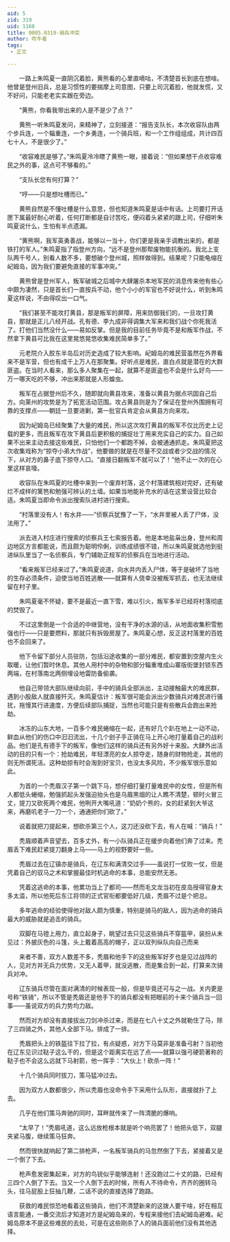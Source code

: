 ```yaml
---
aid: 5
zid: 319
uid: 1168
title: 0005.0319-骑兵冲突
author: 吹牛者
tags: 
 - 正文

---
```




　　一路上朱鸣夏一直阴沉着脸，黄熊看的心里直嘀咕，不清楚首长到底在想啥。他曾是登州旧兵，总是习惯性的要揣摩上司意图，只要上司沉着脸，他就发慌，又不好问，只能老老实实跟在旁边。

　　“黄熊，你看我带出来的人是不是少了点？”

　　黄熊一听朱鸣夏发问，来精神了，立刻接道：“报告支队长，本次收容队由两个步兵连，一个辎重连，一个乡勇连，一个骑兵班，和一个工作组组成，共计四百七十人，不是很少了。”

　　“收容难民是够了。”朱鸣夏冷冷瞟了黄熊一眼，接着说：“但如果想干点收容难民之外的事，这点可不够看的。”

　　“支队长您有何打算？”

　　“哼——只是想吐槽而已。”

　　黄熊自然是不懂吐槽是什么意思，但也知道朱鸣夏是话中有话。上司要打开话匣下属最好耐心听着，任何打断都是自讨苦吃，便闷着头紧紧的跟上司，仔细听朱鸣夏说什么，生怕有半点遗漏。

　　“黄熊啊，我军英勇善战，能够以一当十，你们更是我亲手调教出来的，都是铁打的军人。”朱鸣夏指了指登州方向，“远不是登州那帮废物能抗衡的。我北上支队两千号人，别看人数不多，要想破个登州城，照样做得到。结果呢？只能龟缩在屺姆岛，因为我们要避免直接的军事冲突。”

　　黄熊曾是登州军人，叛军破城之后城中大肆屠杀本地军民的消息传来他有些心中颇为凄然，只是首长们一直按兵不动，他个小小的军官也不好说什么，听到朱鸣夏这样说，不由得叹出一口气。

　　“我们甚至不能攻打黄县，那是叛军的屏障，用来防御我们的，一旦攻打黄县，那就是正儿八经开战。孔有德、李九成非得调集大军来和我们战个你死我活了。打他们当然没什么——易如反掌。但是我的目前任务毕竟不是和叛军作战，不然拿下黄县可比我在这里晃悠晃悠收集难民简单多了。”

　　元老院介入胶东半岛后对历史造成了较大影响。屺姆岛的难民营虽然在外界看来不是军营，但也有成千上万人在那聚集。好听点是难民，直白点就是潜在的大群匪盗。在当时人看来，那么多人聚集在一起，就算不是匪盗也不会是什么好鸟——万一哪天吃的不够，冲出来那就是人形蝗虫。

　　叛军在占据登州后不久，随即就向黄县攻来，准备以黄县为据点巩固自己后方。向莱州的攻势是为了拓宽活动范围。攻占黄县则是为了保证在登州外围拥有可靠的支撑点——朝廷一旦要进剿，第一批官兵肯定会从黄县方向来攻。

　　因为屺姆岛已经聚集了大量的难民，所以这次攻打黄县的叛军不仅比历史上记载的更多，而且叛军在攻下黄县后更积极的捕捉壮丁用来充实自己的实力。自己如果不出来主动去接这些难民，只怕他们一个都跑不掉，会被通通抓走。朱鸣夏把这次收集戏称为“掠夺小弟大作战”，他要做的就是在尽量不交战或者少交战的情况下，从对方的鼻子底下掠夺人口。“直接日翻叛军不就可以了！”他不止一次的在心里这样哀嚎。

　　收容队在朱鸣夏的吐槽中来到一个废弃村落，这个村落建筑相对完好，还有破烂不成样的篱笆和勉强可辨认的土墙。如果当地能补充水的话在这里设营比较合适。朱鸣夏当即命令派出搜索队进村进行搜索。

　　“村落里没有人！有水井——”侦察兵犹豫了一下，“水井里被人丢了尸体，没法用了。”

　　派去进入村庄进行搜索的侦察兵王七索报告着。他是本地盐枭出身，登州和周边地区方言都能说，而且颇为聪明伶俐，训练成绩很不错，所以朱鸣夏就选他到挺进纵队里当了一名侦察兵，专门辅助正规军的侦察兵在当地进行活动。

　　“看来叛军已经来过了。”朱鸣夏说道，向水井内丢入尸体，等于是破坏了当地的生存必须条件，迫使当地百姓逃散——就算有人侥幸没被叛军抓去，也无法继续留在村子里。

　　朱鸣夏毫不怀疑，要不是最近一直下雪，难以引火，叛军多半已经将村落彻底的焚毁了。

　　不过这里倒是一个合适的中继营地，没有干净的水源的话，从地面收集积雪勉强也行——只是要燃料，那就只有拆毁房屋了。朱鸣夏心想，反正这村落里的百姓也不会回来了。

　　他下令留下部分人员驻防，包括沿途收集的一部分难民，都安置到空屋内生火取暖，让他们暂时休息。其他人用村中的杂物和部分辎重堆成山寨版街堡封锁东西两端，在村落南北两侧埋设地雷防备偷袭。

　　他自己带领大部队继续向前，手中的骑兵全部派出，主动接触最大的难民群，遇到小股敌人就直接歼灭。朱鸣夏估计：叛军很可能会派出少数骑兵对难民进行骚扰，拖慢其行进速度，方便后续部队捕捉，当然也可能只是有些散兵会跑出来抢劫。

　　冰冻的山东大地，一百多个难民蜷缩在一起，还有好几个趴在地上一动不动，鲜血从他们的伤口中汩汩流出，十几个刽子手正骑在马上开心地打量着自己的战利品。他们是孔有德手下的叛军，像他们这样的骑兵还有另外好十来股。大肆外出活动的目的只有一个：抢劫难民，年轻漂亮的女人掠夺走，随身的财物抢走，其他的则无所谓死活。这种劫掠有时会淘到好宝贝，也没太多风险，不少叛军很乐意如此。

　　为首的一个秃眉汉子第一个跳下马，想仔细打量打量难民中的女性，但是所有人都低头蜷缩，勉强抓起头发强迫抬头也是乌眉黑烟的让人瞧不清楚，顿时火冒三丈，提刀又砍死两个难民，他咧开大嘴吼道：“奶奶个熊的，女的赶紧到大爷这来，再磨叽老子一刀一个，通通把你们砍了。”

　　说着就把刀提起来，想砍杀第三个人，这刀还没砍下去，有人在喊：“骑兵！”

　　秃眉顺着声音望去，百多丈外，有一小队骑兵正在缓步向着他们奔了过来。秃眉丢下难民赶紧提刀翻身上马——马上的视野要好一些。

　　秃眉过去在辽镇亦是骑兵，在辽东和满清交过手——虽说打一仗败一仗，但是凭着自己的驭马之术和掌握最佳时机逃命的本事，总能安然无恙。

　　凭着这逃命的本事，他累功当上了都司——然而毛文龙当初在皮岛授得官身太多太滥，所以他死后东江将领的正式官衔都要低好几级，秃眉不过是个把总。

　　多年逃命的经验使得他对敌人颇为慎重，特别是骑马的敌人，因为逃命的骑兵最大的威胁就是追击的骑兵。

　　双脚在马镫上用力，直立起身子，眺望过去只见这些骑兵不穿盔甲，装扮从未见过：外披灰色的斗篷，头上戴着高高的帽子，正以双列纵队向自己而来

　　来者不善，双方人数差不多，秃眉和他手下的这些叛军好歹也是见过战阵的人，见对方并无兵力优势，又无人着甲，就没逃散，而是集合到一起，打算来次骑兵对冲。

　　辽东骑兵尽管在面对满清的时候表现一般，但是毕竟还可与之一战。关内更是号称“铁骑”，所以不管是秃眉还是他手下的骑兵都没有把眼前的十来个骑兵当一回事——虽说双方的兵力势均力敌。

　　然而对方却没有直接拔出刀剑冲杀过来，而是在七八十丈之外就勒住了马，除了三四骑之外，其他人全部下马。排成了一排。

　　秃眉把头上的铁盔往下拉了拉，有点疑惑，对方下马莫非是准备弓射？当初他在辽东见识过鞑子这么干的，但是这个距离实在远了点——就算以强弓硬箭著称的鞑子也不会这么远就下马射箭，他一挥手：“大伙上！砍杀一阵！”

　　十几个骑兵同时拔刀，策马猛冲过去。

　　因为双方人数都很少，所以秃眉也没命令手下采用什么队形，直接就扑了上去。

　　几乎在他们策马奔驰的同时，耳畔就传来了一阵清脆的爆响。

　　“太早了！”秃眉吼道，这么远放枪根本就是听个响亮罢了！他把头低下，双腿夹紧马腹，继续策马狂奔。

　　然而很快就响起了第二排枪声，一名叛军骑兵的马忽然倒了下去，紧接着又是一个倒了下去。

　　枪声愈发密集起来，对方的鸟铳似乎能够连射！还没跑过二十丈的路，已经有三四个人倒了下去。当又一个人倒下去的时候，所有人不待命令，齐齐的圈转马头，往马屁股上狂抽几鞭，二话不说的直接选择了跑路。

　　获救的难民惊恐地看着这些骑兵，他们不清楚新来的这拨人要干啥，好在相互语言能通，一番交流后才知道对方是屺姆岛来的，专程来接他们去屺姆岛避难。屺姆岛原本不是这些难民的去处，可是在这些刚杀了人的骑兵面前他们没有其他选择。


